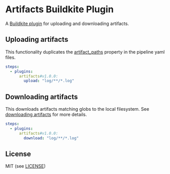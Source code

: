# Artifacts Buildkite Plugin

A [Buildkite plugin](https://buildkite.com/docs/agent/v3/plugins) for uploading and downloading artifacts.

## Uploading artifacts

This functionality duplicates the [artifact_paths]() property in the pipeline yaml files.

```yml
steps:
  - plugins:
      artifacts#v1.0.0:
        upload: "log/**/*.log"
```

## Downloading artifacts

This downloads artifacts matching globs to the local filesystem. See [downloading artifacts](https://buildkite.com/docs/agent/cli-artifact#downloading-artifacts) for more details.

```yml
steps:
  - plugins:
      artifacts#v1.0.0:
        download: "log/**/*.log"
```

## License

MIT (see [LICENSE](LICENSE))
